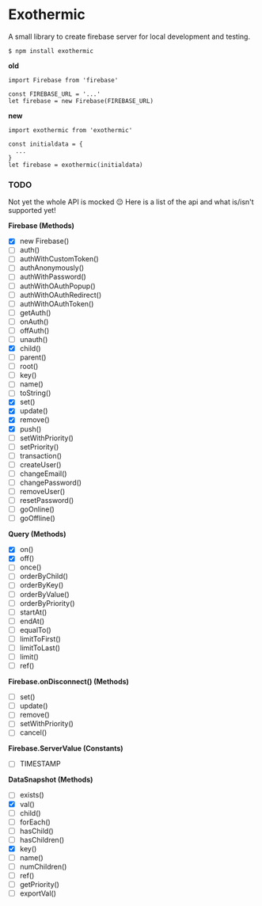 # Exothermic

A small library to create firebase server for local development and testing.

```
$ npm install exothermic
```

**old**
```
import Firebase from 'firebase'

const FIREBASE_URL = '...'
let firebase = new Firebase(FIREBASE_URL)
```

**new**
```
import exothermic from 'exothermic'

const initialdata = {
  ...
}
let firebase = exothermic(initialdata)
```


### TODO
Not yet the whole API is mocked 😔
Here is a list of the api and what is/isn't supported yet!

**Firebase (Methods)**
- [x] new Firebase()
- [ ] auth()
- [ ] authWithCustomToken()
- [ ] authAnonymously()
- [ ] authWithPassword()
- [ ] authWithOAuthPopup()
- [ ] authWithOAuthRedirect()
- [ ] authWithOAuthToken()
- [ ] getAuth()
- [ ] onAuth()
- [ ] offAuth()
- [ ] unauth()
- [x] child()
- [ ] parent()
- [ ] root()
- [ ] key()
- [ ] name()
- [ ] toString()
- [x] set()
- [x] update()
- [x] remove()
- [x] push()
- [ ] setWithPriority()
- [ ] setPriority()
- [ ] transaction()
- [ ] createUser()
- [ ] changeEmail()
- [ ] changePassword()
- [ ] removeUser()
- [ ] resetPassword()
- [ ] goOnline()
- [ ] goOffline()

**Query (Methods)**
- [x] on()
- [x] off()
- [ ] once()
- [ ] orderByChild()
- [ ] orderByKey()
- [ ] orderByValue()
- [ ] orderByPriority()
- [ ] startAt()
- [ ] endAt()
- [ ] equalTo()
- [ ] limitToFirst()
- [ ] limitToLast()
- [ ] limit()
- [ ] ref()

**Firebase.onDisconnect() (Methods)**
- [ ] set()
- [ ] update()
- [ ] remove()
- [ ] setWithPriority()
- [ ] cancel()

**Firebase.ServerValue (Constants)**
- [ ] TIMESTAMP

**DataSnapshot (Methods)**
- [ ] exists()
- [x] val()
- [ ] child()
- [ ] forEach()
- [ ] hasChild()
- [ ] hasChildren()
- [x] key()
- [ ] name()
- [ ] numChildren()
- [ ] ref()
- [ ] getPriority()
- [ ] exportVal()
